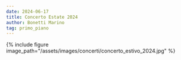 ```yaml
---
date: 2024-06-17
title: Concerto Estate 2024
author: Bonetti Marino
tag: primo_piano
---
```


{% include figure image_path="/assets/images/concerti/concerto_estivo_2024.jpg" %}